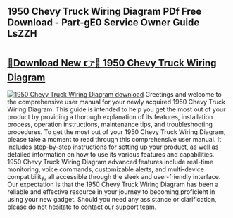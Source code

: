 ## 1950 Chevy Truck Wiring Diagram PDf Free Download - Part-gE0 Service Owner Guide LsZZH

# <h2><a href="http://dft4w4.blite.top/?on=1950+Chevy+Truck+Wiring+Diagram">🔗Download New 👉🔴 1950 Chevy Truck Wiring Diagram</a></h2>

[![1950 Chevy Truck Wiring Diagram download](https://i.imgur.com/lujVjoI.png)](http://dft4w4.blite.top/?on=1950+Chevy+Truck+Wiring+Diagram)
Greetings and welcome to the comprehensive user manual for your newly acquired 1950 Chevy Truck Wiring Diagram. This guide is intended to help you get the most out of your product by providing a thorough explanation of its features, installation process, operation instructions, maintenance tips, and troubleshooting procedures. To get the most out of your 1950 Chevy Truck Wiring Diagram, please take a moment to read through this comprehensive user manual. It includes step-by-step instructions for setting up your product, as well as detailed information on how to use its various features and capabilities. 1950 Chevy Truck Wiring Diagram advanced features include real-time monitoring, voice commands, customizable alerts, and multi-device compatibility, all accessible through the sleek and user-friendly interface. Our expectation is that the 1950 Chevy Truck Wiring Diagram has been a reliable and effective resource in your journey to becoming proficient in using your new gadget. Should you need any assistance or clarification, please do not hesitate to contact our support team.
